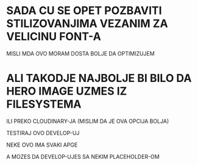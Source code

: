 # SADA CU SE OPET POZBAVITI STILIZOVANJIMA VEZANIM ZA VELICINU FONT-A

MISLI MDA OVO MORAM DOSTA BOLJE DA OPTIMIZUJEM

# ALI TAKODJE NAJBOLJE BI BILO DA HERO IMAGE UZMES IZ FILESYSTEMA

ILI PREKO CLOUDINARY-JA (MISLIM DA JE OVA OPCIJA BOLJA)

TESTIRAJ OVO DEVELOP-UJ

NEKE OVO IMA SVAKI APGE

A MOZES DA DEVELOP-UJES SA NEKIM PLACEHOLDER-OM